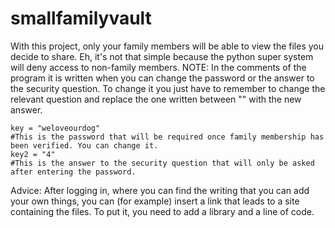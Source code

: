 # smallfamilyvault
 With this project, only your family members will be able to view the files you decide to share. Eh, it's not that simple because the python super system will deny access to non-family members.
NOTE: 
In the comments of the program it is written when you can change the password or the answer to the security question. To change it you just have to remember to change the relevant question and replace the one written between "" with the new answer.
```
key = "weloveourdog"                                                #This is the password that will be required once family membership has been verified. You can change it.
key2 = "4"                                                          #This is the answer to the security question that will only be asked after entering the password.
```
Advice:
After logging in, where you can find the writing that you can add your own things, you can (for example) insert a link that leads to a site containing the files.
To put it, you need to add a library and a line of code.
